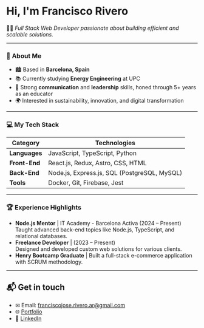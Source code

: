 # Hi, I'm Francisco Rivero

👨‍💻 _Full Stack Web Developer passionate about building efficient and scalable solutions._

---

### 🌟 **About Me**
- 🏙 Based in **Barcelona, Spain**
- 📚 Currently studying **Energy Engineering** at UPC  
- 🤝 Strong **communication** and **leadership** skills, honed through 5+ years as an educator  
- 🌍 Interested in sustainability, innovation, and digital transformation  

---

### 💻 **My Tech Stack**  
| **Category**       | **Technologies**                              |
|---------------------|-----------------------------------------------|
| **Languages**       | JavaScript, TypeScript, Python               |
| **Front-End**       | React.js, Redux, Astro, CSS, HTML            |
| **Back-End**        | Node.js, Express.js, SQL (PostgreSQL, MySQL) |
| **Tools**           | Docker, Git, Firebase, Jest                 |

---

### 🏆 **Experience Highlights**
- **Node.js Mentor** | IT Academy - Barcelona Activa (2024 – Present)  
   Taught advanced back-end topics like Node.js, TypeScript, and relational databases.  
- **Freelance Developer** | (2023 – Present)  
   Designed and developed custom web solutions for various clients.  
- **Henry Bootcamp Graduate** | Built a full-stack e-commerce application with SCRUM methodology.  

---

## 📬 **Get in touch**  
- ✉ Email: franciscojose.rivero.ar@gmail.com  
- 🌐 [Portfolio](http://frivero.com.ar)
- 🔗 [LinkedIn](https://linkedin.com/in/rivero-francisco)
